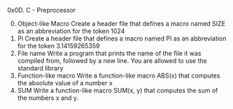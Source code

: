 0x0D. C - Preprocessor

0. Object-like Macro
Create a header file that defines a macro named SIZE as an abbreviation for the token 1024
1. Pi
Create a header file that defines a macro named PI as an abbreviation for the token 3.14159265359
2. File name
Write a program that prints the name of the file it was compiled from, followed by a new line.
You are allowed to use the standard library
3. Function-like macro
Write a function-like macro ABS(x) that computes the absolute value of a number x
4. SUM
Write a function-like macro SUM(x, y) that computes the sum of the numbers x and y.
